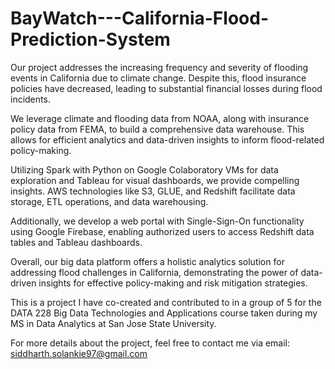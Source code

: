 # BayWatch---California-Flood-Prediction-System

Our project addresses the increasing frequency and severity of flooding events in California due to climate change. Despite this, flood insurance policies have decreased, leading to substantial financial losses during flood incidents.

We leverage climate and flooding data from NOAA, along with insurance policy data from FEMA, to build a comprehensive data warehouse. This allows for efficient analytics and data-driven insights to inform flood-related policy-making.

Utilizing Spark with Python on Google Colaboratory VMs for data exploration and Tableau for visual dashboards, we provide compelling insights. AWS technologies like S3, GLUE, and Redshift facilitate data storage, ETL operations, and data warehousing.

Additionally, we develop a web portal with Single-Sign-On functionality using Google Firebase, enabling authorized users to access Redshift data tables and Tableau dashboards.

Overall, our big data platform offers a holistic analytics solution for addressing flood challenges in California, demonstrating the power of data-driven insights for effective policy-making and risk mitigation strategies.

This is a project I have co-created and contributed to in a group of 5 for the DATA 228 Big Data Technologies and Applications course taken during my MS in Data Analytics at San Jose State University.

For more details about the project, feel free to contact me via email: siddharth.solankie97@gmail.com
